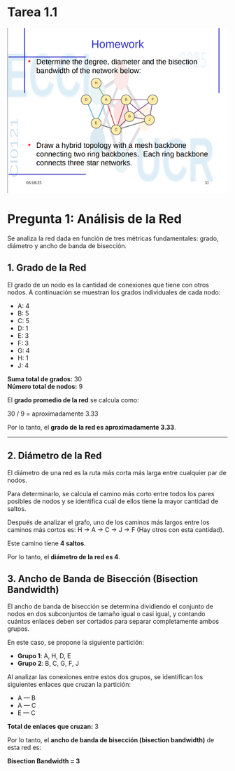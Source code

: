 # Tarea 1.1
![Tarea1.1](../Images/tarea1.1.png)


# Pregunta 1: Análisis de la Red

Se analiza la red dada en función de tres métricas fundamentales: grado, diámetro y ancho de banda de bisección.

## 1. Grado de la Red

El grado de un nodo es la cantidad de conexiones que tiene con otros nodos. A continuación se muestran los grados individuales de cada nodo:

- A: 4  
- B: 5  
- C: 5  
- D: 1  
- E: 3  
- F: 3  
- G: 4  
- H: 1  
- J: 4  

**Suma total de grados:** 30  
**Número total de nodos:** 9

El **grado promedio de la red** se calcula como:


30 / 9 = aproximadamente 3.33


Por lo tanto, el **grado de la red es aproximadamente 3.33**.

---
## 2. Diámetro de la Red

El diámetro de una red es la ruta más corta más larga entre cualquier par de nodos.

Para determinarlo, se calcula el camino más corto entre todos los pares posibles de nodos y se identifica cuál de ellos tiene la mayor cantidad de saltos.

Después de analizar el grafo, uno de los caminos más largos entre los caminos más cortos es: H → A → C → J → F (Hay otros con esta cantidad).


Este camino tiene **4 saltos**.

Por lo tanto, el **diámetro de la red es 4**.

## 3. Ancho de Banda de Bisección (Bisection Bandwidth)

El ancho de banda de bisección se determina dividiendo el conjunto de nodos en dos subconjuntos de tamaño igual o casi igual, y contando cuántos enlaces deben ser cortados para separar completamente ambos grupos.

En este caso, se propone la siguiente partición:

- **Grupo 1**: A, H, D, E  
- **Grupo 2**: B, C, G, F, J

Al analizar las conexiones entre estos dos grupos, se identifican los siguientes enlaces que cruzan la partición:

- A — B  
- A — C  
- E — C

**Total de enlaces que cruzan:** 3

Por lo tanto, el **ancho de banda de bisección (bisection bandwidth)** de esta red es:

**Bisection Bandwidth = 3**



